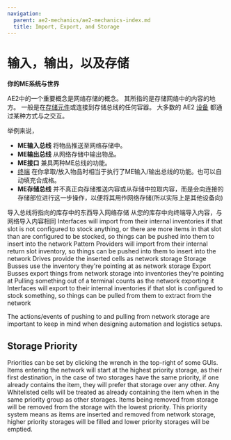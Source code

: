 ```yaml
---
navigation:
  parent: ae2-mechanics/ae2-mechanics-index.md
  title: Import, Export, and Storage
---
```


# 输入，输出，以及存储

**你的ME系统与世界**

AE2中的一个重要概念是网络存储的概念。 其所指的是存储网络中的内容的地方。
一般是在[存储元件](../items-blocks-machines/storage_cells.md)或连接到存储总线的任何容器。
大多数的 AE2 [设备](../ae2-mechanics/devices.md) 都通过某种方式与之交互。

举例来说，  

*   **ME输入总线** 将物品推送至网络存储中。  
*   **ME输出总线** 从网络存储中输出物品。  
*   **ME接口** 兼具两种ME总线的功能。  
*   [终端](../items-blocks-machines/terminals.md) 在你拿取/放入物品时相当于执行了ME输入/输出总线的功能。也可以自动填充合成格。  
*   **ME存储总线** 并不真正向存储推送内容或从存储中拉取内容，而是会向连接的存储部位进行这一步操作，以便将其用作网络存储(所以实际上是其他设备向)

<GameScene zoom="4" interactive={true}>
  <ImportStructure src="../assets/assemblies/import_export_storage.snbt" />

  <BoxAnnotation color="#dddddd" min="8 1 1" max="9 1.3 2">
        导入总线将指向的库存中的东西导入网络存储
  </BoxAnnotation>

  <BoxAnnotation color="#dddddd" min="8 2 1" max="9 3 1.3">
        从您的库存中向终端导入内容，与网络导入内容相同
  </BoxAnnotation>

  <BoxAnnotation color="#dddddd" min="7 0 1" max="8 1 2">
        Interfaces will import from their internal inventories if that slot is not configured to stock anything, or there are more
        items in that slot than are configured to be stocked, so things can be pushed into them to insert into the network
  </BoxAnnotation>

  <BoxAnnotation color="#dddddd" min="6 0 1" max="7 1 2">
        Pattern Providers will import from their internal return slot inventory, so things can be pushed into them to insert into the network
  </BoxAnnotation>

  <BoxAnnotation color="#dddddd" min="4 1 1" max="5 2 2">
        Drives provide the inserted cells as network storage
  </BoxAnnotation>

  <BoxAnnotation color="#dddddd" min="3 1 1" max="4 1.3 2">
        Storage Busses use the inventory they're pointing at as network storage
  </BoxAnnotation>

  <BoxAnnotation color="#dddddd" min="1 1 1" max="2 1.3 2">
        Export Busses export things from network storage into inventories they're pointing at
  </BoxAnnotation>

  <BoxAnnotation color="#dddddd" min="1 2 1" max="2 3 1.3">
        Pulling something out of a terminal counts as the network exporting it
  </BoxAnnotation>

  <BoxAnnotation color="#dddddd" min="0 1 1" max="1 2 2">
        Interfaces will export to their internal inventories if that slot is configured to stock something,
        so things can be pulled from them to extract from the network
  </BoxAnnotation>

  <IsometricCamera yaw="195" pitch="30" />
</GameScene>

The actions/events of pushing to and pulling from network storage are important to keep in mind when designing automation
and logistics setups.

## Storage Priority

Priorities can be set by clicking the wrench in the top-right of some GUIs.
Items entering the network will start at the highest priority storage, as
their first destination, in the case of two storages have the same priority,
if one already contains the item, they will prefer that storage over any
other. Any Whitelisted cells will be treated as already containing the item
when in the same priority group as other storages. Items being removed from storage will
be removed from the storage with the lowest priority. This priority system means as items are inserted and removed
from network storage, higher priority storages will be filled and lower priority storages will be emptied.
